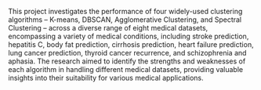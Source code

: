 This project investigates the performance of four widely-used clustering algorithms – K-means, DBSCAN, Agglomerative Clustering, and Spectral Clustering – across a diverse range of eight medical datasets, encompassing a variety of medical conditions, including stroke prediction, hepatitis C, body fat prediction, cirrhosis prediction, heart failure prediction, lung cancer prediction, thyroid cancer recurrence, and schizophrenia and aphasia. The research aimed to identify the strengths and weaknesses of each algorithm in handling different medical datasets, providing valuable insights into their suitability for various medical applications.
